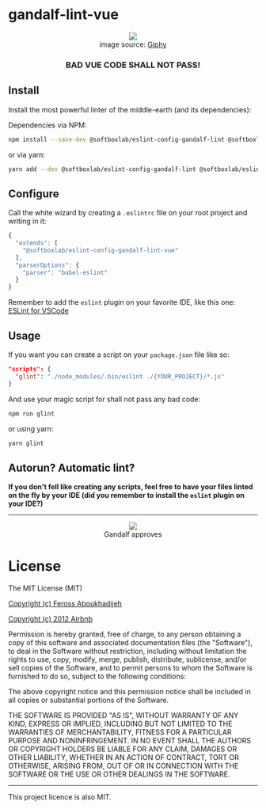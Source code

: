 # gandalf-lint-vue

<p align="center">
	<img src="https://media.giphy.com/media/njYrp176NQsHS/giphy.gif"/><br/>
	image source: <a href="https://giphy.com/gifs/lotr-gandalf-lord-of-the-rings-njYrp176NQsHS">Giphy</a>
</p>


<h3 align="center" style="font-weight: bold;">
  <b>BAD VUE CODE SHALL NOT PASS!</b>
</h3>

## Install
Install the most powerful linter of the middle-earth (and its dependencies):

Dependencies via NPM:
```bash
npm install --save-dev @softboxlab/eslint-config-gandalf-lint @softboxlab/eslint-config-gandalf-lint-vue eslint babel-lint
```

or via yarn:
```bash
yarn add --dev @softboxlab/eslint-config-gandalf-lint @softboxlab/eslint-config-gandalf-lint-vue eslint babel-lint
```

## Configure
Call the white wizard by creating a `.eslintrc` file on your root project and writing in it:
```javascript
{
  "extends": [
    "@softboxlab/eslint-config-gandalf-lint-vue"
  ],
  "parserOptions": {
    "parser": "babel-eslint"
  }
}
```

Remember to add the `eslint` plugin on your favorite IDE, like this one: [ESLint for VSCode](https://marketplace.visualstudio.com/items?itemName=dbaeumer.vscode-eslint)

## Usage
If you want you can create a script on your `package.json` file like so:
```json
"scripts": {
  "glint": "./node_modules/.bin/eslint ./{YOUR_PROJECT}/*.js"
}
```

And use your magic script for shall not pass any bad code:
```bash
npm run glint
```

or using yarn:

```bash
yarn glint
```

## Autorun? Automatic lint?

**If you don't fell like creating any scripts, feel free to have your files linted on the fly by your IDE (did you remember to install the `eslint` plugin on your IDE?)**

---

<p align="center">
	<img src="https://media.giphy.com/media/TcdpZwYDPlWXC/giphy.gif"/><br/>
  Gandalf approves
</p>


# License

The MIT License (MIT)

[Copyright (c) Feross Aboukhadijeh](https://github.com/standard/eslint-config-standard)

[Copyright (c) 2012 Airbnb](https://github.com/airbnb/javascript)

Permission is hereby granted, free of charge, to any person obtaining a copy of
this software and associated documentation files (the "Software"), to deal in
the Software without restriction, including without limitation the rights to
use, copy, modify, merge, publish, distribute, sublicense, and/or sell copies of
the Software, and to permit persons to whom the Software is furnished to do so,
subject to the following conditions:

The above copyright notice and this permission notice shall be included in all
copies or substantial portions of the Software.

THE SOFTWARE IS PROVIDED "AS IS", WITHOUT WARRANTY OF ANY KIND, EXPRESS OR
IMPLIED, INCLUDING BUT NOT LIMITED TO THE WARRANTIES OF MERCHANTABILITY, FITNESS
FOR A PARTICULAR PURPOSE AND NONINFRINGEMENT. IN NO EVENT SHALL THE AUTHORS OR
COPYRIGHT HOLDERS BE LIABLE FOR ANY CLAIM, DAMAGES OR OTHER LIABILITY, WHETHER
IN AN ACTION OF CONTRACT, TORT OR OTHERWISE, ARISING FROM, OUT OF OR IN
CONNECTION WITH THE SOFTWARE OR THE USE OR OTHER DEALINGS IN THE SOFTWARE.

---

This project licence is also MIT.

